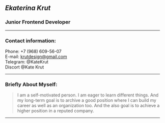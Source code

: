 ## **_Ekaterina Krut_**
### Junior Frontend Developer

***

### **Contact information:**
Phone: +7 (968)  609-56-07
<br> E-mail: krutdesign@gmail.com
<br>Telegram: @KateKrut
<br>Discort @Kate Krut 

***

### **Briefly About Myself:**

>I am a self-motivated person. I am eager to learn different things. And my long-term goal is to archive a good position where I can build my career as well as an organization too. And the also goal is to achieve a higher position in a reputed company.

***
